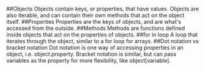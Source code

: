##Objects
    Objects contain keys, or properties, that have values. Objects are also iterable, and can contain their own methods that act on the object itself.
##Properties
    Properties are the keys of objects, and are what's accessed from the outside.
##Methods
    Methods are functions defined inside objects that act on the properties of objects.
##for in loop
    A loop that iterates through the object, similar to a for loop for arrays.
##Dot notation vs bracket notation
    Dot notation is one way of accessing properties in an object, i.e. object.property. Bracket notation is similar, but can pass variables as the property for more flexibility, like object[variable].